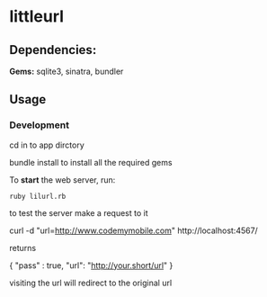 # littleurl

## Dependencies:

**Gems:** sqlite3, sinatra, bundler

## Usage

### Development

cd in to app dirctory

bundle install to install all the required gems

To **start** the web server, run:

    ruby lilurl.rb

to test the server make a request to it

curl -d "url=http://www.codemymobile.com" http://localhost:4567/

returns

{
    "pass" : true,
    "url": "http://your.short/url"
}

visiting the url will redirect to the original url
